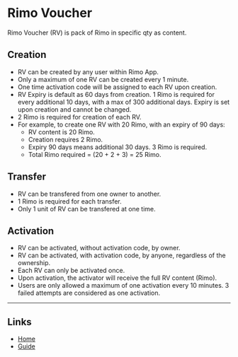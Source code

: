 # Rimo Voucher

Rimo Voucher (RV) is pack of Rimo in specific qty as content.

## Creation
- RV can be created by any user within Rimo App.
- Only a maximum of one RV can be created every 1 minute.
- One time activation code will be assigned to each RV upon creation.
- RV Expiry is default as 60 days from creation. 1 Rimo is required for every additional 10 days, with a max of 300 additional days. Expiry is set upon creation and cannot be changed.
- 2 Rimo is required for creation of each RV.
- For example, to create one RV with 20 Rimo, with an expiry of 90 days:
  - RV content is 20 Rimo.
  - Creation requires 2 Rimo.
  - Expiry 90 days means additional 30 days. 3 Rimo is required.
  - Total Rimo required = (20 + 2 + 3) = 25 Rimo.

## Transfer
- RV can be transfered from one owner to another.
- 1 Rimo is required for each transfer.
- Only 1 unit of RV can be transfered at one time.

## Activation
- RV can be activated, without activation code, by owner.
- RV can be activated, with activation code, by anyone, regardless of the ownership.
- Each RV can only be activated once.
- Upon activation, the activator will receive the full RV content (Rimo).
- Users are only allowed a maximum of one activation every 10 minutes. 3 failed attempts are considered as one activation.

---

## Links
* [Home](../README.md)
* [Guide](./index.md)
